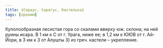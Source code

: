 ```yaml
---
title: ⦗Сераус, Серагус, Кастелька⦘
tags: [ороним]
---
```


Куполообразная лесистая гора со скалами вверху юж. склона; на ней руины исара. В
1 км к С от г. Урага, ниже ее; в 1,2 км к ЮЮВ от г. Ай-Йори, в 3 км к З от
Алушты 3) из греч. кастели – укрепление.
